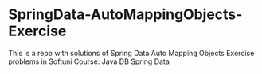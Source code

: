 # SpringData-AutoMappingObjects-Exercise
This is a repo with solutions of Spring Data Auto Mapping Objects Exercise problems in Softuni Course: Java DB Spring Data
